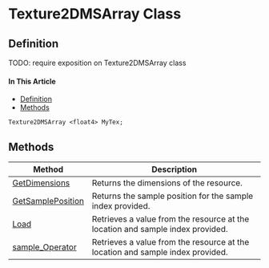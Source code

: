 # Texture2DMSArray Class

## Definition

TODO: require exposition on Texture2DMSArray class

#### In This Article

*  [Definition](#definition)
*  [Methods](#methods)

```HLSL
Texture2DMSArray <float4> MyTex;
```

## Methods

| Method | Description |
| ------ | ----------- |
| [GetDimensions](#Texture2DMSArray_GetDimensions.md) | Returns the dimensions of the resource. |
| [GetSamplePosition](#Texture2MS_GetSamplePosition.md) | Returns the sample position for the sample index provided. |
| [Load](#Texture2DMSArray_Load.md) | Retrieves a value from the resource at the location and sample index provided. |
| [sample_Operator](#Texture2DMSArray_sample_Operator.md) | Retrieves a value from the resource at the location and sample index provided. |